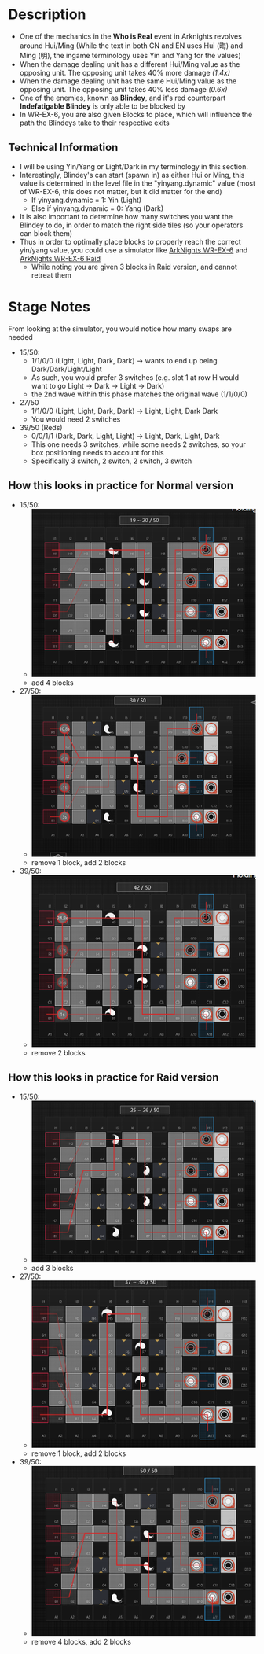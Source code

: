# Description
- One of the mechanics in the **Who is Real** event in Arknights revolves around Hui/Ming (While the text in both CN and EN uses Hui (晦) and Ming (明), the ingame terminology uses Yin and Yang for the values)
- When the damage dealing unit has a different Hui/Ming value as the opposing unit.  The opposing unit takes 40% more damage *(1.4x)*
- When the damage dealing unit has the same Hui/Ming value as the opposing unit.  The opposing unit takes 40% less damage *(0.6x)*
- One of the enemies, known as **Blindey**, and it's red counterpart **Indefatigable Blindey** is only able to be blocked by 
- In WR-EX-6, you are also given Blocks to place, which will influence the path the Blindeys take to their respective exits
## Technical Information
- I will be using Yin/Yang or Light/Dark in my terminology in this section.
- Interestingly, Blindey's can start (spawn in) as either Hui or Ming, this value is determined in the level file in the "yinyang.dynamic" value (most of WR-EX-6, this does not matter, but it did matter for the end)
  - If yinyang.dynamic = 1: Yin (Light)
  - Else if yinyang.dynamic = 0: Yang (Dark)
- It is also important to determine how many switches you want the Blindey to do, in order to match the right side tiles (so your operators can block them)
- Thus in order to optimally place blocks to properly reach the correct yin/yang value, you could use a simulator like [ArkNights WR-EX-6](https://map.ark-nights.com/map/act16d5_ex06) and [ArkNights WR-EX-6 Raid](https://map.ark-nights.com/map/act16d5_ex06#f#) 
  - While noting you are given 3 blocks in Raid version, and cannot retreat them
# Stage Notes
From looking at the simulator, you would notice how many swaps are needed
- 15/50: 
  - 1/1/0/0 (Light, Light, Dark, Dark) -> wants to end up being Dark/Dark/Light/Light
  - As such, you would prefer 3 switches (e.g. slot 1 at row H would want to go Light -> Dark -> Light -> Dark)
  - the 2nd wave within this phase matches the original wave (1/1/0/0)
- 27/50 
  - 1/1/0/0 (Light, Light, Dark, Dark) -> Light, Light, Dark Dark
  - You would need 2 switches
- 39/50 (Reds)
  - 0/0/1/1 (Dark, Dark, Light, Light) -> Light, Dark, Light, Dark
  - This one needs 3 switches, while some needs 2 switches, so your box positioning needs to account for this
  - Specifically 3 switch, 2 switch, 2 switch, 3 switch
## How this looks in practice for Normal version
- 15/50:
  - ![15/50 Image](wr-ex-6_assets/ak-wrex6-phase1.png)
  - add 4 blocks
- 27/50:
  - ![27/50 Image](wr-ex-6_assets/ak-wrex6-phase2.png)
  - remove 1 block, add 2 blocks
- 39/50:
  - ![39/50 Image](wr-ex-6_assets/ak-wrex6-phase3.png)
  - remove 2 blocks

## How this looks in practice for Raid version
- 15/50:
  - ![15/50 Image](wr-ex-6_assets/ak-wrex6r-phase1.png)
  - add 3 blocks
- 27/50:
  - ![27/50 Image](wr-ex-6_assets/ak-wrex6r-phase2.png)
  - remove 1 block, add 2 blocks
- 39/50:
  - ![39/50 Image](wr-ex-6_assets/ak-wrex6r-phase3.png)
  - remove 4 blocks, add 2 blocks
